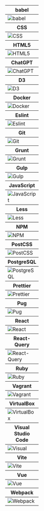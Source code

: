<table>
<thead>
<tr>
<th height=20px>
babel
</th>
</tr>
</thead>
<tbody>
<tr>
<td width=20px height=20px >
<img src=https://github.com/AndriiKot/___Icons__and__Links___/blob/main/icons/babel.svg alt=babel>
</td>
</tr>
</tbody>
<thead>
<tr>
<th height=20px>
CSS
</th>
</tr>
</thead>
<tbody>
<tr>
<td width=20px height=20px >
<img src=https://github.com/AndriiKot/___Icons__and__Links___/blob/main/icons/css.svg alt=CSS>
</td>
</tr>
</tbody>
<thead>
<tr>
<th height=20px>
HTML5
</th>
</tr>
</thead>
<tbody>
<tr>
<td width=20px height=20px >
<img src=https://github.com/AndriiKot/___Icons__and__Links___/blob/main/icons/html.svg alt=HTML5>
</td>
</tr>
</tbody>
<thead>
<tr>
<th height=20px>
ChatGPT
</th>
</tr>
</thead>
<tbody>
<tr>
<td width=20px height=20px >
<img src=https://github.com/AndriiKot/___Icons__and__Links___/blob/main/icons/chatgpt.svg alt=ChatGPT>
</td>
</tr>
</tbody>
<thead>
<tr>
<th height=20px>
D3
</th>
</tr>
</thead>
<tbody>
<tr>
<td width=20px height=20px >
<img src=https://github.com/AndriiKot/___Icons__and__Links___/blob/main/icons/d3.svg alt=D3>
</td>
</tr>
</tbody>
<thead>
<tr>
<th height=20px>
Docker
</th>
</tr>
</thead>
<tbody>
<tr>
<td width=20px height=20px >
<img src=https://github.com/AndriiKot/___Icons__and__Links___/blob/main/icons/docker.svg alt=Docker>
</td>
</tr>
</tbody>
<thead>
<tr>
<th height=20px>
Eslint
</th>
</tr>
</thead>
<tbody>
<tr>
<td width=20px height=20px >
<img src=https://github.com/AndriiKot/___Icons__and__Links___/blob/main/icons/eslint.svg alt=Eslint>
</td>
</tr>
</tbody>
<thead>
<tr>
<th height=20px>
Git
</th>
</tr>
</thead>
<tbody>
<tr>
<td width=20px height=20px >
<img src=https://github.com/AndriiKot/___Icons__and__Links___/blob/main/icons/git.svg alt=Git>
</td>
</tr>
</tbody>
<thead>
<tr>
<th height=20px>
Grunt
</th>
</tr>
</thead>
<tbody>
<tr>
<td width=20px height=20px >
<img src=https://github.com/AndriiKot/___Icons__and__Links___/blob/main/icons/grunt.svg alt=Grunt>
</td>
</tr>
</tbody>
<thead>
<tr>
<th height=20px>
Gulp
</th>
</tr>
</thead>
<tbody>
<tr>
<td width=20px height=20px >
<img src=https://github.com/AndriiKot/___Icons__and__Links___/blob/main/icons/gulp.svg alt=Gulp>
</td>
</tr>
</tbody>
<thead>
<tr>
<th height=20px>
JavaScript
</th>
</tr>
</thead>
<tbody>
<tr>
<td width=20px height=20px >
<img src=https://github.com/AndriiKot/___Icons__and__Links___/blob/main/icons/javascript-1.svg alt=JavaScript>
</td>
</tr>
</tbody>
<thead>
<tr>
<th height=20px>
Less
</th>
</tr>
</thead>
<tbody>
<tr>
<td width=20px height=20px >
<img src=https://github.com/AndriiKot/___Icons__and__Links___/blob/main/icons/less.svg alt=Less>
</td>
</tr>
</tbody>
<thead>
<tr>
<th height=20px>
NPM
</th>
</tr>
</thead>
<tbody>
<tr>
<td width=20px height=20px >
<img src=https://github.com/AndriiKot/___Icons__and__Links___/blob/main/icons/npm.svg alt=NPM>
</td>
</tr>
</tbody>
<thead>
<tr>
<th height=20px>
PostCSS
</th>
</tr>
</thead>
<tbody>
<tr>
<td width=20px height=20px >
<img src=https://github.com/AndriiKot/___Icons__and__Links___/blob/main/icons/postcss.svg alt=PostCSS>
</td>
</tr>
</tbody>
<thead>
<tr>
<th height=20px>
PostgreSQL
</th>
</tr>
</thead>
<tbody>
<tr>
<td width=20px height=20px >
<img src=https://github.com/AndriiKot/___Icons__and__Links___/blob/main/icons/postgresql.svg alt=PostgreSQL>
</td>
</tr>
</tbody>
<thead>
<tr>
<th height=20px>
Prettier
</th>
</tr>
</thead>
<tbody>
<tr>
<td width=20px height=20px >
<img src=https://github.com/AndriiKot/___Icons__and__Links___/blob/main/icons/prettier.svg alt=Prettier>
</td>
</tr>
</tbody>
<thead>
<tr>
<th height=20px>
Pug
</th>
</tr>
</thead>
<tbody>
<tr>
<td width=20px height=20px >
<img src=https://github.com/AndriiKot/___Icons__and__Links___/blob/main/icons/pug.svg alt=Pug>
</td>
</tr>
</tbody>
<thead>
<tr>
<th height=20px>
React
</th>
</tr>
</thead>
<tbody>
<tr>
<td width=20px height=20px >
<img src=https://github.com/AndriiKot/___Icons__and__Links___/blob/main/icons/react.svg alt=React>
</td>
</tr>
</tbody>
<thead>
<tr>
<th height=20px>
React-Query
</th>
</tr>
</thead>
<tbody>
<tr>
<td width=20px height=20px >
<img src=https://github.com/AndriiKot/___Icons__and__Links___/blob/main/icons/react-query.svg alt=React-Query>
</td>
</tr>
</tbody>
<thead>
<tr>
<th height=20px>
Ruby
</th>
</tr>
</thead>
<tbody>
<tr>
<td width=20px height=20px >
<img src=https://github.com/AndriiKot/___Icons__and__Links___/blob/main/icons/ruby.svg alt=Ruby>
</td>
</tr>
</tbody>
<thead>
<tr>
<th height=20px>
Vagrant
</th>
</tr>
</thead>
<tbody>
<tr>
<td width=20px height=20px >
<img src=https://github.com/AndriiKot/___Icons__and__Links___/blob/main/icons/vagrant.svg alt=Vagrant>
</td>
</tr>
</tbody>
<thead>
<tr>
<th height=20px>
VirtualBox
</th>
</tr>
</thead>
<tbody>
<tr>
<td width=20px height=20px >
<img src=https://github.com/AndriiKot/___Icons__and__Links___/blob/main/icons/virtualbox.svg alt=VirtualBox>
</td>
</tr>
</tbody>
<thead>
<tr>
<th height=20px>
Visual Studio Code
</th>
</tr>
</thead>
<tbody>
<tr>
<td width=20px height=20px >
<img src=https://github.com/AndriiKot/___Icons__and__Links___/blob/main/icons/visual-studio-code.svg alt=Visual Studio Code>
</td>
</tr>
</tbody>
<thead>
<tr>
<th height=20px>
Vite
</th>
</tr>
</thead>
<tbody>
<tr>
<td width=20px height=20px >
<img src=https://github.com/AndriiKot/___Icons__and__Links___/blob/main/icons/vitejs.svg alt=Vite>
</td>
</tr>
</tbody>
<thead>
<tr>
<th height=20px>
Vue
</th>
</tr>
</thead>
<tbody>
<tr>
<td width=20px height=20px >
<img src=https://github.com/AndriiKot/___Icons__and__Links___/blob/main/icons/vue.svg alt=Vue>
</td>
</tr>
</tbody>
<thead>
<tr>
<th height=20px>
Webpack
</th>
</tr>
</thead>
<tbody>
<tr>
<td width=20px height=20px >
<img src=https://github.com/AndriiKot/___Icons__and__Links___/blob/main/icons/webpack.svg alt=Webpack>
</td>
</tr>
</tbody>
</table>

